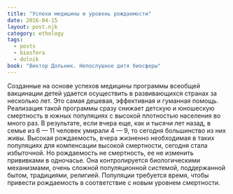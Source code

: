 ```yaml
---
title: "Успехи медицины и уровень рождаемости"
date: 2016-04-15
layout: post.njk
category: ethology
tags:
  - posts
  - biosfera
  - dolnik
book: "Виктор Дольник. Непослушное дитя биосферы"
---
```


Созданные на основе успехов медицины программы всеобщей вакцинации детей удается осуществить в развивающихся странах за несколько лет. Это самая дешевая, эффективная и гуманная помощь. Реализация такой программы сразу снижает детскую и юношескую смертность в южных популяциях с высокой плотностью населения во много раз. В результате, если вчера еще, как и тысячи лет назад, в семье из 6 — 11 человек умирали 4 — 9, то сегодня большинство из них живы. Высокая рождаемость, вчера жизненно необходимая в таких популяциях для компенсации высокой смертности, сегодня стала избыточной. Но рождаемость не смертность, ее не изменить прививками в одночасье. Она контролируется биологическими механизмами, очень сложной популяционной системой, поддержанной бытом, традициями, религией. Популяции требуется время, чтобы привести рождаемость в соответствие с новым уровнем смертности.
